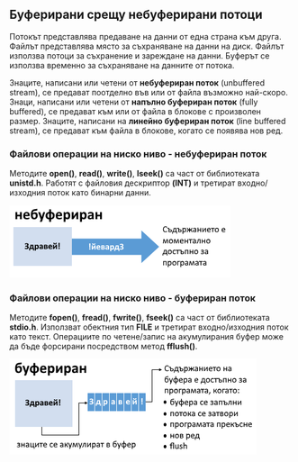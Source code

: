 ## Буферирани срещу небуферирани потоци

Потокът представлява предаване на данни от една страна към друга. Файлът представлява място за съхраняване на данни на диск. Файлът използва потоци за съхранение и зареждане на данни. Буферът се използва временно за съхраняване на данните от потока.

Знаците, написани или четени от **небуфериран поток** (unbuffered stream), се предават поотделно във или от файла възможно най-скоро. Знаци, написани или четени от **напълно буфериран поток** (fully buffered), се предават към или от файла в блокове с произволен размер. Знаците, написани на **линейно буфериран поток** (line buffered stream), се предават към файла в блокове, когато се появява нов ред.

### Файлови операции на ниско ниво -  небуфериран поток
Методите **open()**, **read()**, **write()**, **lseek()** са част от библиотеката **unistd.h**. Работят с файловия дескриптор **(INT)** и третират входно/изходния поток като бинарни данни.

![04_1.png](04_1.png) 

### Файлови операции на ниско ниво - буфериран поток
Методите **fopen()**, **fread()**, **fwrite()**, **fseek()** са част от библиотеката **stdio.h**. Използват обектния тип **FILE** и третират входно/изходния поток като текст. Операциите по четене/запис на акумулирания буфер може да бъде форсирани посредством метод **fflush()**.

![04_2.png](04_2.png) 
